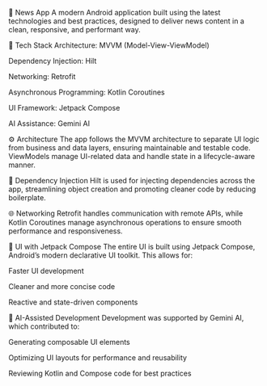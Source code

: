 📰 News App
A modern Android application built using the latest technologies and best practices, designed to deliver news content in a clean, responsive, and performant way.

🧱 Tech Stack
Architecture: MVVM (Model-View-ViewModel)

Dependency Injection: Hilt

Networking: Retrofit

Asynchronous Programming: Kotlin Coroutines

UI Framework: Jetpack Compose

AI Assistance: Gemini AI

⚙️ Architecture
The app follows the MVVM architecture to separate UI logic from business and data layers, ensuring maintainable and testable code. ViewModels manage UI-related data and handle state in a lifecycle-aware manner.

🔌 Dependency Injection
Hilt is used for injecting dependencies across the app, streamlining object creation and promoting cleaner code by reducing boilerplate.

🌐 Networking
Retrofit handles communication with remote APIs, while Kotlin Coroutines manage asynchronous operations to ensure smooth performance and responsiveness.

🎨 UI with Jetpack Compose
The entire UI is built using Jetpack Compose, Android’s modern declarative UI toolkit. This allows for:

Faster UI development

Cleaner and more concise code

Reactive and state-driven components

🤖 AI-Assisted Development
Development was supported by Gemini AI, which contributed to:

Generating composable UI elements

Optimizing UI layouts for performance and reusability

Reviewing Kotlin and Compose code for best practices
